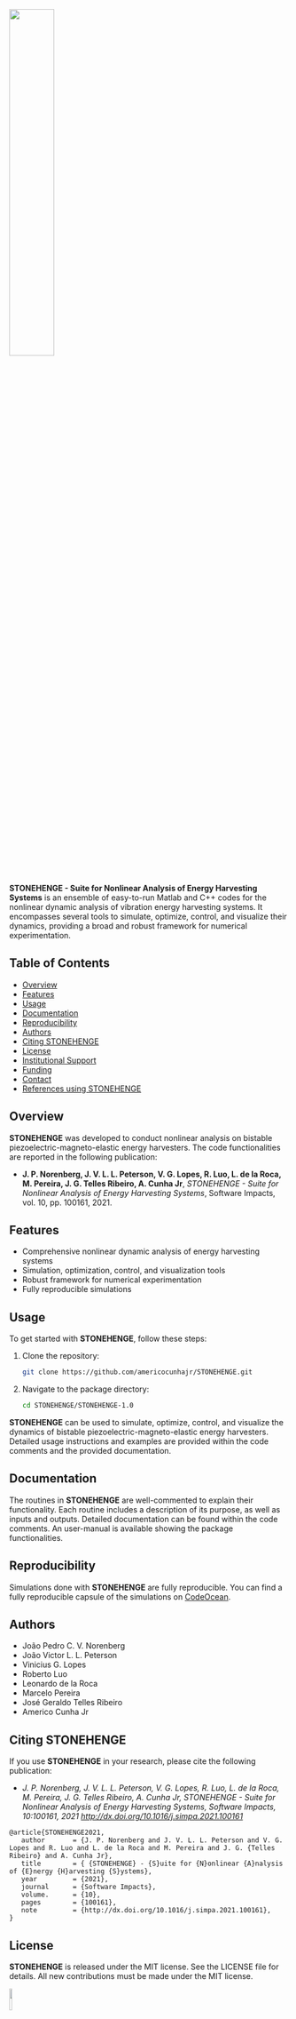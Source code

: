 <img src="logo/STONEHENGE.png" width="40%">

**STONEHENGE - Suite for Nonlinear Analysis of Energy Harvesting Systems** is an ensemble of easy-to-run Matlab and C++ codes for the nonlinear dynamic analysis of vibration energy harvesting systems. It encompasses several tools to simulate, optimize, control, and visualize their dynamics, providing a broad and robust framework for numerical experimentation.

## Table of Contents
- [Overview](#overview)
- [Features](#features)
- [Usage](#usage)
- [Documentation](#documentation)
- [Reproducibility](#reproducibility)
- [Authors](#authors)
- [Citing STONEHENGE](#citing-stonehenge)
- [License](#license)
- [Institutional Support](#institutional-support)
- [Funding](#funding)
- [Contact](#contact)
- [References using STONEHENGE](#references-using-stonehenge)

## Overview
**STONEHENGE** was developed to conduct nonlinear analysis on bistable piezoelectric-magneto-elastic energy harvesters. The code functionalities are reported in the following publication:
- **J. P. Norenberg, J. V. L. L. Peterson, V. G. Lopes, R. Luo, L. de la Roca, M. Pereira, J. G. Telles Ribeiro, A. Cunha Jr**, *STONEHENGE - Suite for Nonlinear Analysis of Energy Harvesting Systems*, Software Impacts, vol. 10, pp. 100161, 2021.

## Features
- Comprehensive nonlinear dynamic analysis of energy harvesting systems
- Simulation, optimization, control, and visualization tools
- Robust framework for numerical experimentation
- Fully reproducible simulations

## Usage
To get started with **STONEHENGE**, follow these steps:
1. Clone the repository:
   ```bash
   git clone https://github.com/americocunhajr/STONEHENGE.git
   ```
2. Navigate to the package directory:
   ```bash
   cd STONEHENGE/STONEHENGE-1.0
   ```

**STONEHENGE** can be used to simulate, optimize, control, and visualize the dynamics of bistable piezoelectric-magneto-elastic energy harvesters. Detailed usage instructions and examples are provided within the code comments and the provided documentation.

## Documentation
The routines in **STONEHENGE** are well-commented to explain their functionality. Each routine includes a description of its purpose, as well as inputs and outputs. Detailed documentation can be found within the code comments. An user-manual is available showing the package functionalities.

## Reproducibility
Simulations done with **STONEHENGE** are fully reproducible. You can find a fully reproducible capsule of the simulations on <a href="https://codeocean.com/capsule/4891890/tree/v1" target="_blank">CodeOcean</a>.

## Authors
- João Pedro C. V. Norenberg
- João Victor L. L. Peterson
- Vinicius G. Lopes
- Roberto Luo
- Leonardo de la Roca
- Marcelo Pereira
- José Geraldo Telles Ribeiro
- Americo Cunha Jr

## Citing STONEHENGE
If you use **STONEHENGE** in your research, please cite the following publication:
- *J. P. Norenberg, J. V. L. L. Peterson, V. G. Lopes, R. Luo, L. de la Roca, M. Pereira, J. G. Telles Ribeiro, A. Cunha Jr, STONEHENGE - Suite for Nonlinear Analysis of Energy Harvesting Systems, Software Impacts, 10:100161, 2021 http://dx.doi.org/10.1016/j.simpa.2021.100161*

```
@article{STONEHENGE2021,
   author       = {J. P. Norenberg and J. V. L. L. Peterson and V. G. Lopes and R. Luo and L. de la Roca and M. Pereira and J. G. {Telles Ribeiro} and A. Cunha Jr},
   title        = { {STONEHENGE} - {S}uite for {N}onlinear {A}nalysis of {E}nergy {H}arvesting {S}ystems},
   year         = {2021},
   journal      = {Software Impacts},
   volume.      = {10},
   pages        = {100161},
   note         = {http://dx.doi.org/10.1016/j.simpa.2021.100161},
}
```

## License

**STONEHENGE** is released under the MIT license. See the LICENSE file for details. All new contributions must be made under the MIT license.

<img src="logo/mit_license_red.png" width="10%"> 

## Institutional support

<img src="logo/logo_uerj_color.jpeg" width="10%"> &nbsp; &nbsp; <img src="logo/logo_unesp_color.png" width="20%">

## Funding

<img src="logo/faperj.jpg" width="20%"> &nbsp; &nbsp; <img src="logo/cnpq.png" width="20%"> &nbsp; &nbsp; <img src="logo/capes.png" width="10%">

## Contact
For any questions or further information, please contact the authors at:

- João Pedro C. V. Norenberg: jpcvalese@gmail.com
- Americo Cunha Jr: americo.cunha@uerj.br

## References using STONEHENGE
The following references used **STONEHENGE** to obtain their results. If you want to see your publication listed here, please contact us.

- **J. P. Norenberg, and A. Cunha Jr**, *Vibration mitigation and energy harvesting with bistable resonators in metamaterial beams*, In: 27th International Congress on Mechanical Engineering (COBEM 2023), Florianópolis. Proceedings of COBEM 2023, 2023.

- **J. P. Norenberg, R. Luo, V. G. Lopes, J. V. L. L. Peterson, and A. Cunha**, *Nonlinear dynamics of asymmetric bistable energy harvesters*, International Journal of Mechanical Sciences, vol. 257, pp. 108542, 2023.

- **J. P. Norenberg, A. Cunha Jr, P. Wolszczak, and G. Litak**, *Piezomagnetic vibration energy harvester with an amplifier*, Theoretical & Applied Mechanics Letters, vol. 13, pp. 100478, 2023.

- **J. P. Norenberg, A. Cunha, S. da Silva, and P. S. Varoto**, *Probabilistic maps on bistable vibration energy harvesters*, Nonlinear Dynamics, vol. 111, pp. 20821-20840, 2023.

- **J. G. Telles Ribeiro, M. Pereira, A. Cunha Jr, and L. Lovisolo**, *Controlling chaos for energy harvesting via digital extended time-delay feedback*, European Physical Journal-Special Topics, vol. 231, pp. 1485-1490, 2022.

- **J. C. C. Basilio, T. R. Oliveira, J. G. Telles Ribeiro, and A. Cunha**, *Evaluation of Fractional-Order Sliding Mode Control Applied to an Energy Harvesting System*, In: 2022 16th International Workshop on Variable Structure Systems (VSS), Rio de Janeiro. 2022 16th International Workshop on Variable Structure Systems (VSS), 2022. pp. 243.

- **R. Luo, J. P. Norenberg, and A. Cunha Jr**, *Análise numérica num dispositivo coletor de energia assimétrico não linear*, In: Congresso Nacional de Estudantes de Engenharia Mecânica (CREEM 2022), Santa Maria. Anais do CREEM 2022, 2022.

- **A. Cunha, G. Litak, and P. Wolszczak**, *Effect of stochastic excitation on sub-harmonic solutions in a bistable energy harvester*, In: International Conference of Numerical Analysis and Applied Mathematics (ICNAAM 2020), 2022, Rhodes, 2020. vol. 2425. pp. 410003.

- **J. P. Norenberg, A. Cunha Jr, S. da Silva, and P. S. Varoto**, *Global sensitivity analysis of asymmetric energy harvesters*, Nonlinear Dynamics, vol. 109, pp. 443-458, 2022.

- **Canisso Valese Norenberg, João Pedro; Luo Yuan Cai, Roberto; Cunha Jr, Americo; da Silva, Samuel; Varoto, Paulo**, *Remarks on the dynamic behavior of an asymmetric bistable energy harvester*, In: 26th International Congress of Mechanical Engineering, 2021, Florianópolis. Proceedings of the 26th International Congress of Mechanical Engineering, 2021.

- **A. Cunha Jr**, *Enhancing the performance of a bistable energy harvesting device via the cross-entropy method*, Nonlinear Dynamics (Dordrecht. Online), vol. 103, pp. 137-155, 2021.

- **J. P. Norenberg, J. V. L. L. Peterson, V. G. Lopes, R. Luo, L. de la Roca, M. Pereira, J. G. Telles Ribeiro, and A. Cunha Jr**, *STONEHENGE - Suite for Nonlinear Analysis of Energy Harvesting Systems*, Software Impacts, vol. 10, pp. 100161, 2021.

- **V. G. Lopes, J. V. L. L. Peterson, and A. Cunha Jr**, *The nonlinear dynamics of a bistable energy harvesting system with colored noise disturbances*, Journal of Computational Interdisciplinary Sciences, vol. 10, pp. 125, 2019.

- **V. Lopes, J. V. L. L. Peterson, and A. Cunha Jr**, *Nonlinear characterization of a bistable energy harvester dynamical system*, Topics in Nonlinear Mechanics and Physics: Selected Papers from CSNDD 2018, Editor: M. Belhaq, Springer Singapore, pp. 71-88, 2019.

- **L. de la Roca, J. Peterson, M. Pereira, and A. Cunha Jr**, *Control of chaos via OGY method on a bistable energy harvester*, In: 25th ABCM International Congress of Mechanical Engineering (COBEM 2019), Uberlândia, Brazil, 2019.

- **V. Lopes, J. V. L. L. Peterson, and A. Cunha Jr**, *On the nonlinear dynamics of a bi-stable piezoelectric energy harvesting device*, In: 24th ABCM International Congress of Mechanical Engineering (COBEM 2017), Curitiba, Brazil, 2017.

- **V. Lopes, J. V. L. L. Peterson, and A. Cunha Jr**, *Numerical study of parameters influence over the dynamics of a piezo-magneto-elastic energy harvesting device*, In: XXXVII Congresso Nacional de Matemática Aplicada e Computacional (CNMAC 2017), São José dos Campos, Brazil, 2017.

- **J. V. L. L. Peterson, V. Lopes, and A. Cunha Jr**, *Maximization of the electrical power generated by a piezo-magneto-elastic energy harvesting device*, In: XXXVI Congresso Nacional de Matemática Aplicada e Computacional (CNMAC 2016), Gramado, Brazil, 2016.
